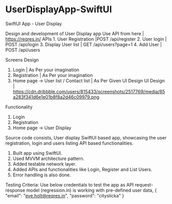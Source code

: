 # UserDisplayApp-SwiftUI

SwiftUI App - User Display

Design and development of User Display app Use API from here | https://reqres.in/ APIs 
	1. User Registration |POST /api/register
	2. User login | POST /api/login
	3. Display User list | GET /api/users?page=1 4. Add User | POST /api/users 

Screens Design 
1. Login | As Per your imagination
2. Registration | As Per your imagination
3. Home page -> User list / Contact list | As Per Given UI Design 
UI Design | https://cdn.dribbble.com/users/815433/screenshots/2517769/media/85a283f341d6e1e01b8f8a2d46c09979.png 

Functionality 
1. Login
2. Registration
3. Home page -> User Display 


Source code consists, 
User display SwiftUI based app, showcasing the user registration, login and users listing API based functionalities.
1. Built app using SwiftUI.
2. Used MVVM architecture pattern.
3. Added testable network layer.
4. Added APIs and functionalities like Login, Register and List Users.
5. Error handling is also done.

Testing Criteria:
Use below credentials to test the app as API request-response model (regression.in) is working with pre-defined user data,
{
    "email": "eve.holt@reqres.in",
    "password": "cityslicka"
}
